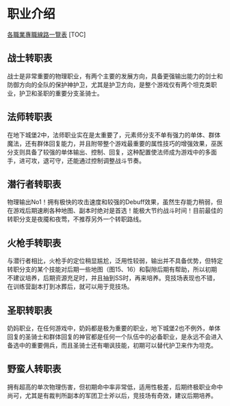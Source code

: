 # 职业介绍

[各職業專職線路一覽表](https://m.87g.com/mipzx/63250.html)
[TOC]


## 战士转职表
战士是非常重要的物理职业，有两个主要的发展方向，具备更强输出能力的剑士和防御方向的全队的保护神护卫，尤其是护卫方向，是整个游戏仅有两个坦克类职业，护卫和圣职的重要分支圣骑士。

## 法师转职表
在地下城堡2中，法师职业实在是太重要了，元素师分支不单有强力的单体、群体魔法，还有群体回复能力，并且附带整个游戏最重要的属性技巧的增强效果，巫医分支则具备了较强的单体输出、控制、回复，这种配置使法师成为游戏中的多面手，进可攻，退可守，还能通过控制调整战斗节奏。

## 潜行者转职表
物理输出No1！拥有极快的攻击速度和较强的Debuff效果，虽然生存能力稍弱，但在游戏后期速刷各种地图、副本时绝对是首选！能极大节约战斗时间！目前最佳的转职分支是夜魇和夜莺，不推荐另外一个转职路线。

## 火枪手转职表
与潜行者相比，火枪手的定位稍显尴尬，泛用性较弱，输出并不具备优势，但特定转职分支的某个技能对后期一些地图（图15、16）和裂隙后期有帮助，所以初期不建议培养，后期资源充足时，并且抽到SS时，再来培养。竞技场表现也不错，在训练营副本打到冰葬后，就可以用于竞技场。

## 圣职转职表
奶妈职业，在任何游戏中，奶妈都是极为重要的职业，地下城堡2也不例外，单体回复的圣骑士和群体回复的神官都是任何一个队伍中的必备职业，是永远不会进入备选中的重要佣兵，而且圣骑士还有嘲讽技能，初期可以替代护卫来作为坦克。

## 野蛮人转职表
拥有超高的单次物理伤害，但初期命中率非常低，适用性极差，后期终极职业命中尚可，尤其是有裁判所副本的军团卫士斧以后，竞技场有奇效，建议后期培养。



